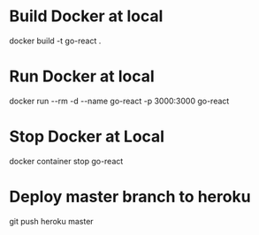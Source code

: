 # Build Docker at local

docker build -t go-react .

# Run Docker at local

docker run --rm -d --name go-react -p 3000:3000 go-react

# Stop Docker at Local

docker container stop go-react

# Deploy master branch to heroku

git push heroku master
